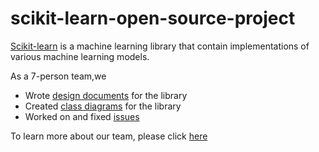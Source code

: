 # scikit-learn-open-source-project

[Scikit-learn](https://scikit-learn.org/stable/) is a machine learning library that contain implementations of various machine learning models.

As a 7-person team,we
- Wrote [design documents](architecture/) for the library
- Created [class diagrams](class-diagrams/) for the library
- Worked on and fixed [issues](github-issue-summary/)

To learn more about our team, please click [here](team-info/Introduction.pdf)
